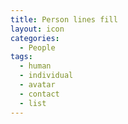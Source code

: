 ```yaml
---
title: Person lines fill
layout: icon
categories:
  - People
tags:
  - human
  - individual
  - avatar
  - contact
  - list
---
```

